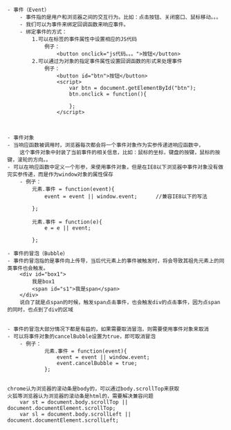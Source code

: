 	- 事件（Event）
		- 事件指的是用户和浏览器之间的交互行为。比如：点击按钮、关闭窗口、鼠标移动。。。
		- 我们可以为事件来绑定回调函数来响应事件。
		- 绑定事件的方式：
			1.可以在标签的事件属性中设置相应的JS代码
				例子：
					<button onclick="js代码。。。">按钮</button>
			2.可以通过为对象的指定事件属性设置回调函数的形式来处理事件
				例子：
					<button id="btn">按钮</button>
					<script>
						var btn = document.getElementById("btn");
						btn.onclick = function(){
						
						};
					</script>
					
					

	- 事件对象
	- 当响应函数被调用时，浏览器每次都会将一个事件对象作为实参传递进响应函数中，
		这个事件对象中封装了当前事件的相关信息，比如：鼠标的坐标，键盘的按键，鼠标的按键，滚轮的方向。。
	- 可以在响应函数中定义一个形参，来使用事件对象，但是在IE8以下浏览器中事件对象没有做完实参传递，而是作为window对象的属性保存
		- 例子：
			元素.事件 = function(event){
				event = event || window.event;      //兼容IE8以下的写法
				
			};
			
			元素.事件 = function(e){
				e = e || event;
				
			};
			
	- 事件的冒泡（Bubble）
	- 事件的冒泡指的是事件向上传导，当后代元素上的事件被触发时，将会导致其祖先元素上的同类事件也会触发。
        <div id="box1">
			我是box1
			<span id="s1">我是span</span>
		</div>	    
	    说白了就是点span的时候，触发span点击事件，也会触发div的点击事件，因为点span的同时，也点到了div的区域
	
	
	- 事件的冒泡大部分情况下都是有益的，如果需要取消冒泡，则需要使用事件对象来取消
	- 可以将事件对象的cancelBubble设置为true，即可取消冒泡
		- 例子：
				元素.事件 = function(event){
					event = event || window.event;
					event.cancelBubble = true;
				};
	
	
	chrome认为浏览器的滚动条是body的，可以通过body.scrollTop来获取
	火狐等浏览器认为浏览器的滚动条是html的，需要解决兼容问题
		var st = document.body.scrollTop || document.documentElement.scrollTop;
		var sl = document.body.scrollLeft || document.documentElement.scrollLeft;
	
	
	
	
	
	